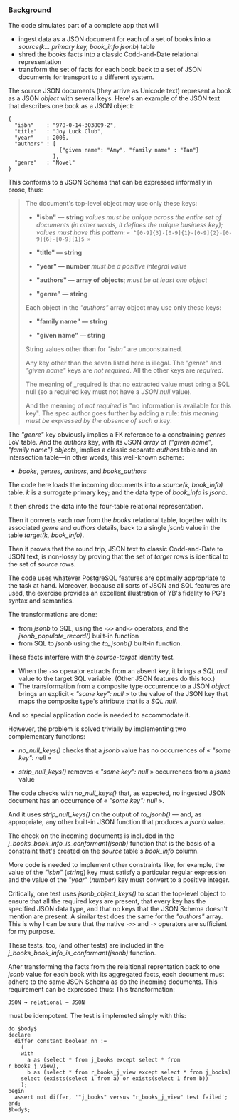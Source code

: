 ### Background

The code simulates part of a complete app that will

- ingest data as a JSON document for each of a set of books into a _source(k... primary key, book_info jsonb_) table
- shred the books facts into a classic Codd-and-Date relational representation
- transform the set of facts for each book back to a set of JSON documents for transport to a different system.

The source JSON documents (they arrive as Unicode text) represent a book as a JSON _object_ with several keys. Here's an example of the JSON text that describes one book as a JSON object:

```
{
  "isbn"    : "978-0-14-303809-2",
  "title"   : "Joy Luck Club",
  "year"    : 2006, 
  "authors" : [
                {"given name": "Amy", "family name" : "Tan"}
              ],
  "genre"   : "Novel"
}
```

This conforms to a JSON Schema that can be expressed informally in prose, thus:

> The document's top-level object may use only these keys:
>
> - **"isbn"** — **string**
>   _values must be unique across the entire set of documents (in other words, it defines the unique business key); values must have this pattern:_
>   `« ^[0-9]{3}-[0-9]{1}-[0-9]{2}-[0-9]{6}-[0-9]{1}$ »`
>
> - **"title" — string**
>
> - **"year" — number**
>   _must be a positive integral value_
>
> - **"authors" — array of objects**;
>   _must be at least one object_
>
> - **"genre" — string**
>
> Each object in the _"authors"_ array object may use only these keys:
>
> - **"family name" — string**
>
> - **"given name" — string**
>
> String values other than for _"isbn"_ are unconstrained.
>
> Any key other than the seven listed here is illegal. The _"genre"_ and _"given name"_ keys are _not required_. All the other keys are _required_.
>
> The meaning of _required is that no extracted value must bring a SQL null (so a required key must not have a _JSON null_ value).
>
> And the meaning of _not required_ is "no information is available for this key". The spec author goes further by adding a rule: _this meaning must be expressed by the absence of such a key_.

The _"genre"_ key obviously implies a FK reference to a constraining _genres_ LoV table. And the _authors_ key, with its JSON _array_ of _{"given name"_, _"family name"}_ _objects_, implies a classic separate _authors_ table and an intersection table—in other words, this well-known scheme:

- _books_, _genres_, _authors_, and _books_authors_

The code here loads the incoming documents into a _source(k, book_info)_ table. _k_ is a surrogate primary key; and the data type of _book_info_ is _jsonb_.

It then shreds the data into the four-table relational representation.

Then it converts each row from the _books_ relational table, together with its associated _genre_ and _authors_ details, back to a single _jsonb_ value in the table _target(k, book_info)_.

Then it proves that the round trip, JSON text to classic Codd-and-Date to JSON text, is non-lossy by proving that the set of _target_ rows is identical to the set of _source_ rows.

The code uses whatever PostgreSQL features are optimally appropriate to the task at hand. Moreover, because all sorts of JSON and SQL features are used, the exercise provides an excellent illustration of YB's fidelity to PG's syntax and semantics.

The transformations are done:

- from _jsonb_ to SQL, using the `->>` and`->` operators, and the _jsonb_populate_record()_ built-in function
- from SQL to _jsonb_ using the _to_jsonb()_ built-in function.

These facts interfere with the _source-target_ identity test.

- When the `->>` operator extracts from an absent key, it brings a _SQL null_ value to the target SQL variable. (Other JSON features do this too.)
- The transformation from a composite type occurrence to a JSON _object_ brings an explicit « _"some key": null_ » to the value of the JSON key that maps the composite type's attribute that is a _SQL null_.

And so special application code is needed to accommodate it.

However, the problem is solved trivially by implementing two complementary functions:

- _no_null_keys()_ checks that a _jsonb_ value has no occurrences of « _"some key": null_ »

- _strip_null_keys()_ removes « _"some key": null_ » occurrences from a _jsonb_ value

The code checks with _no_null_keys()_ that, as expected, no ingested JSON document has an occurrence of « _"some key": null_ ».

And it uses _strip_null_keys()_ on the output of _to_jsonb()_ — and, as appropriate, any other built-in JSON function that produces a _jsonb_ value.

The check on the incoming documents is included in the _j_books_book_info_is_conformant(jsonb)_ function that is the basis of a constraint that's created on the _source_ table's _book_info_ column.

More code is needed to implement other constraints like, for example, the value of the _"isbn"_ (_string_) key must satisfy a particular regular expression and the value of the _"year"_ (_number_) key must convert to a positive integer.

Critically, one test uses _jsonb_object_keys()_ to scan the top-level object to ensure that all the required keys are present, that every key has the specified JSON data type, and that no keys that the JSON Schema doesn't mention are present. A similar test does the same for the _"authors"_ array. This is why I can be sure that the native `->>` and `->` operators are sufficient for my purpose.

These tests, too, (and other tests) are included in the
_j_books_book_info_is_conformant(jsonb)_ function.

After transforming the facts from the relaltional reprentation back to one _jsonb_ value for each book with its aggregated facts, each document must adhere to the same JSON Schema as do the incoming documents. This requirement can be expressed thus: This transformation:

```
JSON → relational → JSON
```

must be idempotent. The test is implemeted simply with this:

```
do $body$
declare
  differ constant boolean_nn :=
    (
    with
      a as (select * from j_books except select * from r_books_j_view),
      b as (select * from r_books_j_view except select * from j_books)
    select (exists(select 1 from a) or exists(select 1 from b))
    );
begin
  assert not differ, '"j_books" versus "r_books_j_view" test failed';
end;
$body$;
```

